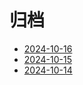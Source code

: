 # 归档

<!-- BEGIN -->

- [2024-10-16](./2024-10-16)
- [2024-10-15](./2024-10-15)
- [2024-10-14](./2024-10-14)

<!-- END -->
